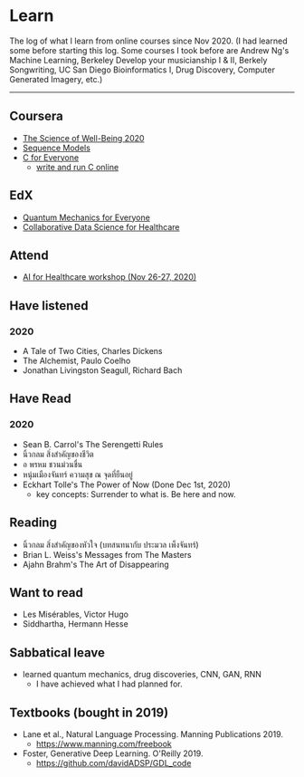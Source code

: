 # Learn

The log of what I learn from online courses since Nov 2020.
(I had learned some before starting this log.
Some courses I took before are 
Andrew Ng's Machine Learning, 
Berkeley Develop your musicianship I & II,
Berkely Songwriting,
UC San Diego Bioinformatics I,
Drug Discovery,
Computer Generated Imagery, etc.)

---

## Coursera

   * [The Science of Well-Being 2020](https://github.com/tatpongkatanyukul/Learn/blob/main/ScienceOfWellBeing.md)
   * [Sequence Models](https://github.com/tatpongkatanyukul/Learn/blob/main/SequenceModels.md)
   * [C for Everyone](https://github.com/tatpongkatanyukul/Learn/blob/main/CforEveryone/FirstProgram.md)
      * [write and run C online](https://www.onlinegdb.com/online_c_compiler)

## EdX

   * [Quantum Mechanics for Everyone](https://github.com/tatpongkatanyukul/Learn/blob/main/QuantumMech.md)
   * [Collaborative Data Science for Healthcare](https://github.com/tatpongkatanyukul/Collaborative)

## Attend

   * [AI for Healthcare workshop (Nov 26-27, 2020)](https://github.com/tatpongkatanyukul/Learn/blob/main/AIforHealthcareNov2020.md)
        

## Have listened

### 2020
   * A Tale of Two Cities, Charles Dickens
   * The Alchemist, Paulo Coelho
   * Jonathan Livingston Seagull, Richard Bach

## Have Read

### 2020
   * Sean B. Carrol's The Serengetti Rules
   * นิ้วกลม สิ่งสำคัญของชีวิต 
   * อ พรหม ชวนม่วนชื่น
   * หนุ่มเมืองจันทร์ ความสุข ณ จุดที่ยืนอยู่
   * Eckhart Tolle's The Power of Now (Done Dec 1st, 2020)
      * key concepts: Surrender to what is. Be here and now.


## Reading
   * นิ้วกลม สิ่งสำคัญของหัวใจ (บทสนทนากับ ประมวล เพ็งจันทร์)
   * Brian L. Weiss's Messages from The Masters
   * Ajahn Brahm's The Art of Disappearing

## Want to read
   * Les Misérables, Victor Hugo
   * Siddhartha, Hermann Hesse

## Sabbatical leave
   * learned quantum mechanics, drug discoveries, CNN, GAN, RNN
      * I have achieved what I had planned for.
      
      
## Textbooks (bought in 2019)
   * Lane et al., Natural Language Processing. Manning Publications 2019.
      * https://www.manning.com/freebook
   * Foster, Generative Deep Learning. O'Reilly 2019.
      * https://github.com/davidADSP/GDL_code
